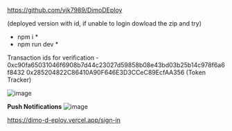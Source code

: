 https://github.com/vjk7989/DimoDEploy

(deployed version with id, if unable to login dowload the zip and try)
* npm i *
* npm run dev *


Transaction ids for verification - 
0xc90fa65031046f6908b7d44c23027d59858b08e43bd03b25b14c978f6a6f8432
0x285204822C86410A90F646E3D3CCeC89EcfAA356 (Token Tracker)


![image](https://github.com/vjk7989/thirdweb-dimoHacks/assets/92521801/655be8fd-c25a-46d5-82d5-047004381c30)


**Push Notifications**
![image](https://github.com/vjk7989/thirdweb-dimoHacks/assets/92521801/6b2ec669-9ac5-4ed3-87e7-e7f56785a05d)






https://dimo-d-eploy.vercel.app/sign-in

